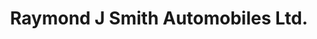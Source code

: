---
title: "Raymond J Smith Automobiles Ltd."
url: /coventry/raymond-j-smith-automobiles-ltd/
shop: car repair
---